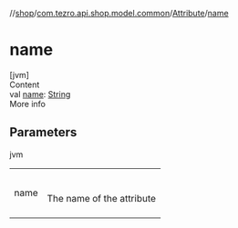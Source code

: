 //[shop](../../../index.md)/[com.tezro.api.shop.model.common](../index.md)/[Attribute](index.md)/[name](name.md)



# name  
[jvm]  
Content  
val [name](name.md): [String](https://kotlinlang.org/api/latest/jvm/stdlib/kotlin/-string/index.html)  
More info  


## Parameters  
  
jvm  
  
| | |
|---|---|
| <a name="com.tezro.api.shop.model.common/Attribute/name/#/PointingToDeclaration/"></a>name| <a name="com.tezro.api.shop.model.common/Attribute/name/#/PointingToDeclaration/"></a><br><br>The name of the attribute<br><br>|
  
  



